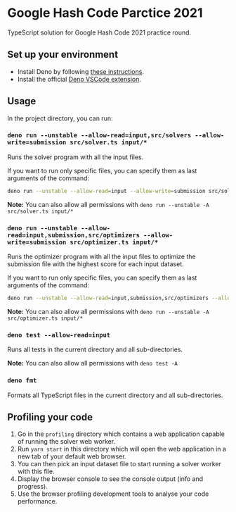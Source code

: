 # Google Hash Code Parctice 2021

TypeScript solution for Google Hash Code 2021 practice round.

## Set up your environment

- Install Deno by following [these instructions](https://deno.land/manual/getting_started/installation).
- Install the official [Deno VSCode extension](https://marketplace.visualstudio.com/items?itemName=denoland.vscode-deno).

## Usage

In the project directory, you can run:

### `deno run --unstable --allow-read=input,src/solvers --allow-write=submission src/solver.ts input/*`

Runs the solver program with all the input files.

If you want to run only specific files, you can specify them as last arguments of the command:

```bash
deno run --unstable --allow-read=input --allow-write=submission src/solver.ts input/a_example input/b_little_bit_of_everything.in
```

**Note:** You can also allow all permissions with `deno run --unstable -A src/solver.ts input/*`

### `deno run --unstable --allow-read=input,submission,src/optimizers --allow-write=submission src/optimizer.ts input/*`

Runs the optimizer program with all the input files to optimize the submission file with the highest score for each input dataset.

If you want to run only specific files, you can specify them as last arguments of the command:

```bash
deno run --unstable --allow-read=input,submission,src/optimizers --allow-write=submission src/optimizer.ts input/a_example input/b_little_bit_of_everything.in
```

**Note:** You can also allow all permissions with `deno run --unstable -A src/optimizer.ts input/*`

### `deno test --allow-read=input`

Runs all tests in the current directory and all sub-directories.

**Note:** You can also allow all permissions with `deno test -A`

### `deno fmt`

Formats all TypeScript files in the current directory and all sub-directories.

## Profiling your code

1. Go in the `profiling` directory which contains a web application capable of running the solver web worker.
2. Run `yarn start` in this directory which will open the web application in a new tab of your default web browser.
3. You can then pick an input dataset file to start running a solver worker with this file.
4. Display the browser console to see the console output (info and progress).
5. Use the browser profiling development tools to analyse your code performance.
